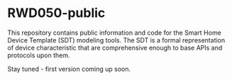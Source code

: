 RWD050-public
=============
This repository contains public information and code for the Smart Home Device Template (SDT) modeling tools.
The SDT is a formal representation of device characteristic that are comprehensive enough to base APIs and protocols upon
them.

Stay tuned - first version coming up soon.
